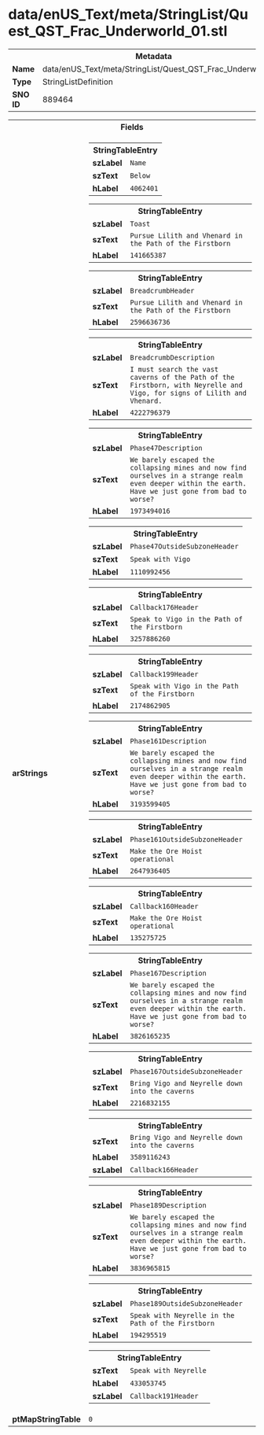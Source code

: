 <h1>data/enUS_Text/meta/StringList/Quest_QST_Frac_Underworld_01.stl</h1><table><tr><th colspan="100%">Metadata</th></tr><tr><td><b>Name</b></td><td>data/enUS_Text/meta/StringList/Quest_QST_Frac_Underworld_01.stl</td></tr><tr><td><b>Type</b></td><td>StringListDefinition</td></tr><tr><td><b>SNO ID</b></td><td>889464</td></tr></table>

<table><tr><th colspan="100%">Fields</th></tr><tr><td><b>arStrings</b></td><td><table><tr><th colspan="100%">StringTableEntry</th></tr><tr><td><b>szLabel</b></td><td><code>Name</code></td></tr><tr><td><b>szText</b></td><td><code>Below</code></td></tr><tr><td><b>hLabel</b></td><td><code>4062401</code></td></tr></table>


<table><tr><th colspan="100%">StringTableEntry</th></tr><tr><td><b>szLabel</b></td><td><code>Toast</code></td></tr><tr><td><b>szText</b></td><td><code>Pursue Lilith and Vhenard in the Path of the Firstborn</code></td></tr><tr><td><b>hLabel</b></td><td><code>141665387</code></td></tr></table>


<table><tr><th colspan="100%">StringTableEntry</th></tr><tr><td><b>szLabel</b></td><td><code>BreadcrumbHeader</code></td></tr><tr><td><b>szText</b></td><td><code>Pursue Lilith and Vhenard in the Path of the Firstborn</code></td></tr><tr><td><b>hLabel</b></td><td><code>2596636736</code></td></tr></table>


<table><tr><th colspan="100%">StringTableEntry</th></tr><tr><td><b>szLabel</b></td><td><code>BreadcrumbDescription</code></td></tr><tr><td><b>szText</b></td><td><code>I must search the vast caverns of the Path of the Firstborn, with Neyrelle and Vigo, for signs of Lilith and Vhenard.</code></td></tr><tr><td><b>hLabel</b></td><td><code>4222796379</code></td></tr></table>


<table><tr><th colspan="100%">StringTableEntry</th></tr><tr><td><b>szLabel</b></td><td><code>Phase47Description</code></td></tr><tr><td><b>szText</b></td><td><code>We barely escaped the collapsing mines and now find ourselves in a strange realm even deeper within the earth. Have we just gone from bad to worse?</code></td></tr><tr><td><b>hLabel</b></td><td><code>1973494016</code></td></tr></table>


<table><tr><th colspan="100%">StringTableEntry</th></tr><tr><td><b>szLabel</b></td><td><code>Phase47OutsideSubzoneHeader</code></td></tr><tr><td><b>szText</b></td><td><code>Speak with Vigo</code></td></tr><tr><td><b>hLabel</b></td><td><code>1110992456</code></td></tr></table>


<table><tr><th colspan="100%">StringTableEntry</th></tr><tr><td><b>szLabel</b></td><td><code>Callback176Header</code></td></tr><tr><td><b>szText</b></td><td><code>Speak to Vigo in the Path of the Firstborn</code></td></tr><tr><td><b>hLabel</b></td><td><code>3257886260</code></td></tr></table>


<table><tr><th colspan="100%">StringTableEntry</th></tr><tr><td><b>szLabel</b></td><td><code>Callback199Header</code></td></tr><tr><td><b>szText</b></td><td><code>Speak with Vigo in the Path of the Firstborn</code></td></tr><tr><td><b>hLabel</b></td><td><code>2174862905</code></td></tr></table>


<table><tr><th colspan="100%">StringTableEntry</th></tr><tr><td><b>szLabel</b></td><td><code>Phase161Description</code></td></tr><tr><td><b>szText</b></td><td><code>We barely escaped the collapsing mines and now find ourselves in a strange realm even deeper within the earth. Have we just gone from bad to worse?</code></td></tr><tr><td><b>hLabel</b></td><td><code>3193599405</code></td></tr></table>


<table><tr><th colspan="100%">StringTableEntry</th></tr><tr><td><b>szLabel</b></td><td><code>Phase161OutsideSubzoneHeader</code></td></tr><tr><td><b>szText</b></td><td><code>Make the Ore Hoist operational</code></td></tr><tr><td><b>hLabel</b></td><td><code>2647936405</code></td></tr></table>


<table><tr><th colspan="100%">StringTableEntry</th></tr><tr><td><b>szLabel</b></td><td><code>Callback160Header</code></td></tr><tr><td><b>szText</b></td><td><code>Make the Ore Hoist operational</code></td></tr><tr><td><b>hLabel</b></td><td><code>135275725</code></td></tr></table>


<table><tr><th colspan="100%">StringTableEntry</th></tr><tr><td><b>szLabel</b></td><td><code>Phase167Description</code></td></tr><tr><td><b>szText</b></td><td><code>We barely escaped the collapsing mines and now find ourselves in a strange realm even deeper within the earth. Have we just gone from bad to worse?</code></td></tr><tr><td><b>hLabel</b></td><td><code>3826165235</code></td></tr></table>


<table><tr><th colspan="100%">StringTableEntry</th></tr><tr><td><b>szLabel</b></td><td><code>Phase167OutsideSubzoneHeader</code></td></tr><tr><td><b>szText</b></td><td><code>Bring Vigo and Neyrelle down into the caverns</code></td></tr><tr><td><b>hLabel</b></td><td><code>2216832155</code></td></tr></table>


<table><tr><th colspan="100%">StringTableEntry</th></tr><tr><td><b>szText</b></td><td><code>Bring Vigo and Neyrelle down into the caverns</code></td></tr><tr><td><b>hLabel</b></td><td><code>3589116243</code></td></tr><tr><td><b>szLabel</b></td><td><code>Callback166Header</code></td></tr></table>


<table><tr><th colspan="100%">StringTableEntry</th></tr><tr><td><b>szLabel</b></td><td><code>Phase189Description</code></td></tr><tr><td><b>szText</b></td><td><code>We barely escaped the collapsing mines and now find ourselves in a strange realm even deeper within the earth. Have we just gone from bad to worse?</code></td></tr><tr><td><b>hLabel</b></td><td><code>3836965815</code></td></tr></table>


<table><tr><th colspan="100%">StringTableEntry</th></tr><tr><td><b>szLabel</b></td><td><code>Phase189OutsideSubzoneHeader</code></td></tr><tr><td><b>szText</b></td><td><code>Speak with Neyrelle in the Path of the Firstborn</code></td></tr><tr><td><b>hLabel</b></td><td><code>194295519</code></td></tr></table>


<table><tr><th colspan="100%">StringTableEntry</th></tr><tr><td><b>szText</b></td><td><code>Speak with Neyrelle</code></td></tr><tr><td><b>hLabel</b></td><td><code>433053745</code></td></tr><tr><td><b>szLabel</b></td><td><code>Callback191Header</code></td></tr></table>


</td></tr><tr><td><b>ptMapStringTable</b></td><td><code>0</code></td></tr></table>

